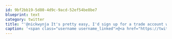 ```yaml
---
id: 9bf2bb19-5d80-4d9c-9acd-52ef54be8be7
blueprint: text
category: twitter
title: "'@nickwynja It's pretty easy, I'd sign up for a trade account wherever you bank at.  I use TD Waterhouse which has been decent."
caption: '<span class="username username_linked">@<a href="https://twitter.com/nickwynja" title="Nick Wynja">nickwynja</a></span> It''s pretty easy, I''d sign up for a trade account wherever you bank at.  I use TD Waterhouse which has been decent.'
---
```

